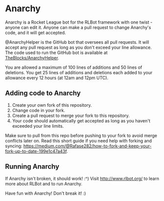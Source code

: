 # Anarchy

Anarchy is a Rocket League bot for the RLBot framework with one twist - anyone can edit it. Anyone can make a pull request to change Anarchy's code, and it will get accepted.

@AnarchyHelper is the GitHub bot that oversees all pull requests. It will accept any pull request as long as you don't exceed your line allowance. The code used to run the GitHub bot is available at [TheBlocks/AnarchyHelper](https://github.com/TheBlocks/AnarchyHelper).

You are allowed a maximum of 100 lines of additions and 50 lines of deletions. You get 25 lines of additions and deletions each added to your allowance every 12 hours (at 12am and 12pm UTC).

## Adding code to Anarchy
1. Create your own fork of this repository.
1. Change code in your fork.
1. Create a pull request to merge your fork to this repository.
1. Your code should automatically get accepted as long as you haven't exceeded your line limits.

Make sure to pull from this repo before pushing to your fork to avoid merge conflicts later on. Read this short guide if you need help with forking and syncing: https://medium.com/@Rafase282/how-to-fork-and-keep-your-fork-up-to-date-199e1c47a43f.

## Running Anarchy
If Anarchy isn't broken, it should work! :^) Visit http://www.rlbot.org/ to learn more about RLBot and to run Anarchy.

Have fun with Anarchy! Don't break it! :)

